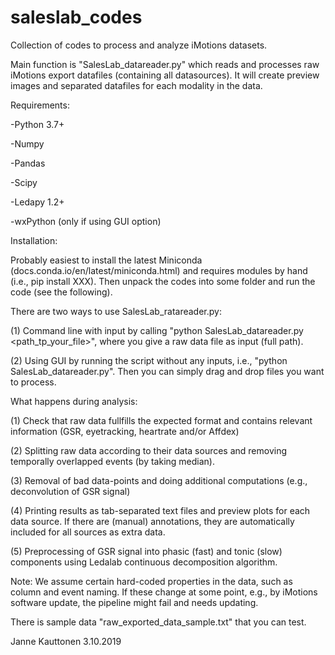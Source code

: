 # saleslab_codes
Collection of codes to process and analyze iMotions datasets.

Main function is "SalesLab_datareader.py" which reads and processes raw iMotions export datafiles (containing all datasources). It will create preview images and separated datafiles for each modality in the data.

Requirements:

-Python 3.7+

-Numpy

-Pandas

-Scipy

-Ledapy 1.2+

-wxPython (only if using GUI option)


Installation:

Probably easiest to install the latest Miniconda (docs.conda.io/en/latest/miniconda.html) and requires modules by hand (i.e., pip install XXX). Then unpack the codes into some folder and run the code (see the following).


There are two ways to use SalesLab_ratareader.py:

(1) Command line with input by calling "python SalesLab_datareader.py <path_tp_your_file>", where you give a raw data file as input (full path).

(2) Using GUI by running the script without any inputs, i.e., "python SalesLab_datareader.py". Then you can simply drag and drop files you want to process.


What happens during analysis:

(1) Check that raw data fullfills the expected format and contains relevant information (GSR, eyetracking, heartrate and/or Affdex)

(2) Splitting raw data according to their data sources and removing temporally overlapped events (by taking median).

(3) Removal of bad data-points and doing additional computations (e.g., deconvolution of GSR signal)

(4) Printing results as tab-separated text files and preview plots for each data source. If there are (manual) annotations, they are automatically included for all sources as extra data.

(5) Preprocessing of GSR signal into phasic (fast) and tonic (slow) components using Ledalab continuous decomposition algorithm.

Note: We assume certain hard-coded properties in the data, such as column and event naming. If these change at some point, e.g., by iMotions software update, the pipeline might fail and needs updating.

There is sample data "raw_exported_data_sample.txt" that you can test.


Janne Kauttonen
3.10.2019
